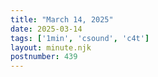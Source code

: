 ```yaml
---
title: "March 14, 2025"
date: 2025-03-14
tags: ['1min', 'csound', 'c4t']
layout: minute.njk
postnumber: 439
---
```

